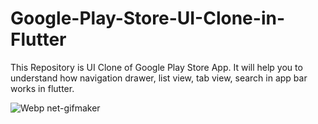 # Google-Play-Store-UI-Clone-in-Flutter
This Repository is UI Clone of Google Play Store App. 
It will help you to understand how navigation drawer, list view, tab view, search in app bar works in flutter.

![Webp net-gifmaker](https://user-images.githubusercontent.com/13075784/57046306-ab33d480-6c8d-11e9-8fe6-a7a10139a49d.gif)
